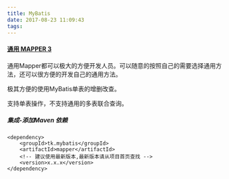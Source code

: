 ```yaml
---
title: MyBatis
date: 2017-08-23 11:09:43
tags:
---
```



#### [通用 MAPPER 3](https://mapperhelper.github.io/docs/)

通用Mapper都可以极大的方便开发人员。可以随意的按照自己的需要选择通用方法，还可以很方便的开发自己的通用方法。

极其方便的使用MyBatis单表的增删改查。

支持单表操作，不支持通用的多表联合查询。

##### 集成-添加Maven 依赖

```
<dependency>
    <groupId>tk.mybatis</groupId>
    <artifactId>mapper</artifactId>
    <!-- 建议使用最新版本,最新版本请从项目首页查找 -->
    <version>x.x.x</version>
</dependency>
```

